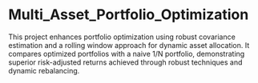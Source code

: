 # Multi_Asset_Portfolio_Optimization
This project enhances portfolio optimization using robust covariance estimation and a rolling window approach for dynamic asset allocation. It compares optimized portfolios with a naive 1/N portfolio, demonstrating superior risk-adjusted returns achieved through robust techniques and dynamic rebalancing. 
